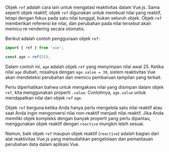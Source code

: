 Objek `ref` adalah cara lain untuk mengatasi reaktivitas dalam Vue.js. Sama seperti objek reaktif, objek `ref` digunakan untuk membuat nilai yang reaktif, tetapi dengan fokus pada satu nilai tunggal, bukan seluruh objek. Objek `ref` memberikan referensi ke nilai, dan perubahan pada nilai tersebut akan memicu re-rendering secara otomatis.

Berikut adalah contoh penggunaan objek `ref`:

```javascript
import { ref } from 'vue';

const age = ref(25);
```

Dalam contoh ini, `age` adalah objek `ref` yang menyimpan nilai awal 25. Ketika nilai `age` diubah, misalnya dengan `age.value = 30`, sistem reaktivitas Vue akan mendeteksi perubahan dan memicu pembaruan tampilan yang terkait.

Perlu diperhatikan bahwa untuk mengakses nilai yang disimpan dalam objek `ref`, kita menggunakan properti `.value`. Contohnya, `age.value` untuk mendapatkan nilai dari objek `ref` `age`.

Objek `ref` berguna ketika Anda hanya perlu mengelola satu nilai reaktif atau saat Anda ingin mengonversi nilai non-reaktif menjadi nilai reaktif. Jika Anda memiliki objek kompleks dengan banyak properti yang perlu dipantau, menggunakan objek reaktif dengan `reactive` mungkin lebih sesuai.

Namun, baik objek `ref` maupun objek reaktif (`reactive`) adalah bagian dari alat reaktivitas Vue.js yang memudahkan pengelolaan dan pemantauan perubahan data dalam aplikasi Vue.